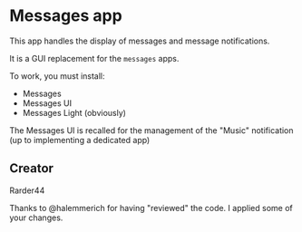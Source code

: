 # Messages app

This app handles the display of messages and message notifications. 

It is a GUI replacement for the  `messages` apps.


To work, you must install:
- Messages
- Messages UI
- Messages Light (obviously)

The Messages UI is recalled for the management of the "Music" notification (up to implementing a dedicated app)


## Creator

Rarder44

Thanks to @halemmerich for having "reviewed" the code. I applied some of your changes.

